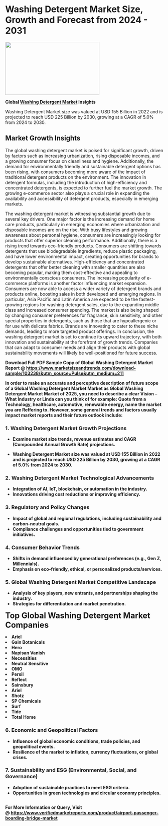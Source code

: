 <H1>Washing Detergent Market Size, Growth and Forecast from 2024 - 2031</H1><img class="aligncenter size-medium wp-image-584254" src="https://thirdeyenews.in/wp-content/uploads/2024/09/Global-Market-Research-300x168.jpeg" alt="" width="300" height="168" /><p><strong>Global&nbsp;<a href="https://www.marketsizeandtrends.com/download-sample/103238/&amp;utm_source=Pulse&amp;utm_medium=211">Washing Detergent Market</a> Insights</strong></p><p>Washing Detergent Market size was valued at USD 155 Billion in 2022 and is projected to reach USD 225 Billion by 2030, growing at a CAGR of 5.0% from 2024 to 2030.</p><p><h2>Market Growth Insights</h2> <p>The global washing detergent market is poised for significant growth, driven by factors such as increasing urbanization, rising disposable incomes, and a growing consumer focus on cleanliness and hygiene. Additionally, the demand for environmentally friendly and sustainable detergent options has been rising, with consumers becoming more aware of the impact of traditional detergent products on the environment. The innovation in detergent formulas, including the introduction of high-efficiency and concentrated detergents, is expected to further fuel the market growth. The growing e-commerce sector also plays a crucial role in expanding the availability and accessibility of detergent products, especially in emerging markets.</p> <p><strong></strong></p> <p>The washing detergent market is witnessing substantial growth due to several key drivers. One major factor is the increasing demand for home care products, particularly in emerging economies where urbanization and disposable incomes are on the rise. With busy lifestyles and growing awareness about personal hygiene, consumers are increasingly looking for products that offer superior cleaning performance. Additionally, there is a rising trend towards eco-friendly products. Consumers are shifting towards detergents that use biodegradable ingredients, reduce plastic packaging, and have lower environmental impact, creating opportunities for brands to develop sustainable alternatives. High-efficiency and concentrated detergents that offer better cleaning with smaller quantities are also becoming popular, making them cost-effective and appealing to environmentally conscious consumers. The increasing popularity of e-commerce platforms is another factor influencing market expansion. Consumers are now able to access a wider variety of detergent brands and products online, boosting sales in both developed and emerging regions. In particular, Asia Pacific and Latin America are expected to be the fastest-growing regions for washing detergent sales, due to the expanding middle class and increased consumer spending. The market is also being shaped by changing consumer preferences for fragrance, skin sensitivity, and other special properties in detergents, such as those that are hypoallergenic or for use with delicate fabrics. Brands are innovating to cater to these niche demands, leading to more targeted product offerings. In conclusion, the washing detergent market is set to continue its upward trajectory, with both innovation and sustainability at the forefront of growth trends. Companies that can adapt to consumer needs and align their products with global sustainability movements will likely be well-positioned for future success.</p> <p><strong></p><p><span class=""><strong>Download Full PDF Sample Copy of Global Washing Detergent Market Report</strong> @ <a href="https://www.marketsizeandtrends.com/download-sample/103238/&amp;utm_source=Pulse&amp;utm_medium=211" target="_blank">https://www.marketsizeandtrends.com/download-sample/103238/&amp;utm_source=Pulse&amp;utm_medium=211</a></span></p><p>In order to make an accurate and perceptive description of future scope of a Global&nbsp;Washing Detergent Market Market as Global&nbsp;Washing Detergent Market Market of 2025, you need to describe a clear Vision &ndash; What Industry or Linda can you think of for example: Quote from a Technology, healthcare, automotive, renewable energy, name the market you are Reffering to. However, some general trends and factors usually impact market reports and their future outlook include:</p><h3>1.&nbsp;<strong>Washing Detergent Market Growth Projections</strong></h3><ul><li>Examine market size trends, revenue estimates and CAGR (Compounded Annual Growth Rate) projections.</li><li><p>Washing Detergent Market size was valued at USD 155 Billion in 2022 and is projected to reach USD 225 Billion by 2030, growing at a CAGR of 5.0% from 2024 to 2030.</p></li></ul><h3>2.&nbsp;<strong>Washing Detergent Market Technological Advancements</strong></h3><ul><li>Integration of AI, IoT, blockchain, or automation in the industry.</li><li>Innovations driving cost reductions or improving efficiency.</li></ul><h3>3.&nbsp;<strong>Regulatory and Policy Changes</strong></h3><ul><li>Impact of global and regional regulations, including sustainability and carbon-neutral goals.</li><li>Compliance challenges and opportunities tied to government initiatives.</li></ul><h3>4.&nbsp;<strong>Consumer Behavior Trends</strong></h3><ul><li>Shifts in demand influenced by generational preferences (e.g., Gen Z, Millennials).</li><li>Emphasis on eco-friendly, ethical, or personalized products/services.</li></ul><h3>5.&nbsp;<strong>Global Washing Detergent Market Competitive Landscape</strong></h3><ul><li>Analysis of key players, new entrants, and partnerships shaping the industry.</li><li>Strategies for differentiation and market penetration.</li></ul><p data-pm-slice="1 1 []"><span style="color: inherit; font-family: inherit; font-size: 25px;">Top Global Washing Detergent Market Companies</span></p><div class="" data-test-id=""><p><li>Ariel</li><li> Gain Botanicals</li><li> Hero</li><li> Napisan Vanish</li><li> Necessities</li><li> Neutral Sensitive</li><li> OMO</li><li> Persil</li><li> Reflect</li><li> Sainsbury</li><li> Ariel</li><li> Shotz</li><li> SP Chemicals</li><li> Surf</li><li> Tide</li><li> Total Home</li></p></div><h3>6.&nbsp;<strong>Economic and Geopolitical Factors</strong></h3><ul><li>Influence of global economic conditions, trade policies, and geopolitical events.</li><li>Resilience of the market to inflation, currency fluctuations, or global crises.</li></ul><h3>7.&nbsp;<strong>Sustainability and ESG (Environmental, Social, and Governance)</strong></h3><ul><li>Adoption of sustainable practices to meet ESG criteria.</li><li>Opportunities in green technologies and circular economy principles.</li></ul><h2><strong style="font-size: 14px;">For More Information or Query, Visit @&nbsp;</strong><a style="background-color: #ffffff; font-size: 14px;" href="https://www.marketsizeandtrends.com/report/washing-detergent-market/" target="_blank">https://www.verifiedmarketreports.com/product/airport-passenger-boarding-bridge-market</a></h2>
